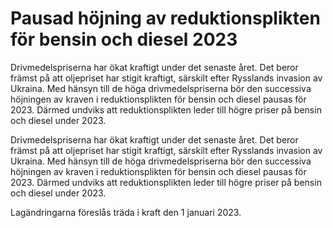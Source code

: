 # Pausad höjning av reduktionsplikten för bensin och diesel 2023

Drivmedelspriserna har ökat kraftigt under det senaste året. Det beror främst på att oljepriset har stigit kraftigt, särskilt efter Rysslands invasion av Ukraina. Med hänsyn till de höga drivmedelspriserna bör den successiva höjningen av kraven i reduktionsplikten för bensin och diesel pausas för 2023. Därmed undviks att reduktionsplikten leder till högre priser på bensin och diesel under 2023.

Drivmedelspriserna har ökat kraftigt under det senaste året. Det beror främst på att oljepriset har stigit kraftigt, särskilt efter Rysslands invasion av Ukraina. Med hänsyn till de höga drivmedelspriserna bör den successiva höjningen av kraven i reduktionsplikten för bensin och diesel pausas för 2023. Därmed undviks att reduktionsplikten leder till högre priser på bensin och diesel under 2023.

Lagändringarna föreslås träda i kraft den 1 januari 2023.
